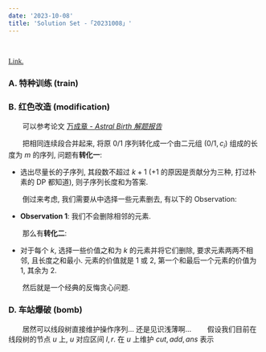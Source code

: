 ```yaml
---
date: '2023-10-08'
title: 'Solution Set -「20231008」'
---
```


&emsp;&emsp;[<p style="font-family:'French Script MT'">Link.</p>](http://222.180.160.110:1024/contest/4293/)

### A. 特种训练 (train)

### B. 红色改造 (modification)

&emsp;&emsp;可以参考论文 [万成章 - *Astral Birth 解题报告*](../posts/sol-20231008/solution.pdf)

&emsp;&emsp;把相同连续段合并起来, 将原 $0/1$ 序列转化成一个由二元组 $(0/1, c_i)$ 组成的长度为 $m$ 的序列, 问题有**转化一**:

- 选出尽量长的子序列, 其段数不超过 $k+1$ ($+1$ 的原因是贡献分为三种, 打过朴素的 DP 都知道), 则子序列长度和为答案.

&emsp;&emsp;倒过来考虑, 我们需要从中选择一些元素删去, 有以下的 Observation:

- **Observation 1**: 我们不会删除相邻的元素.

&emsp;&emsp;那么有**转化二**:

- 对于每个 $k$, 选择一些价值之和为 $k$ 的元素并将它们删除, 要求元素两两不相邻, 且长度之和最小. 元素的价值就是 $1$ 或 $2$, 第一个和最后一个元素的价值为 $1$, 其余为 $2$.

&emsp;&emsp;然后就是一个经典的反悔贪心问题.

### D. 车站爆破 (bomb)

&emsp;&emsp;居然可以线段树直接维护操作序列... 还是见识浅薄啊...
&emsp;&emsp;假设我们目前在线段树的节点 $u$ 上, $u$ 对应区间 $l, r$. 在 $u$ 上维护 $cut, add, ans$ 表示
&emsp;&emsp;
&emsp;&emsp;
&emsp;&emsp;
&emsp;&emsp;
&emsp;&emsp;